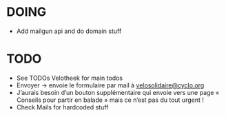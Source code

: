 # DOING
- Add mailgun api and do domain stuff

  
# TODO

- See TODOs Velotheek for main todos
- Envoyer -> envoie le formulaire par mail à velosolidaire@cyclo.org
- J’aurais besoin d’un bouton supplémentaire qui envoie vers une page « Conseils pour partir en balade » mais ce n’est pas du tout urgent !
- Check Mails for hardcoded stuff